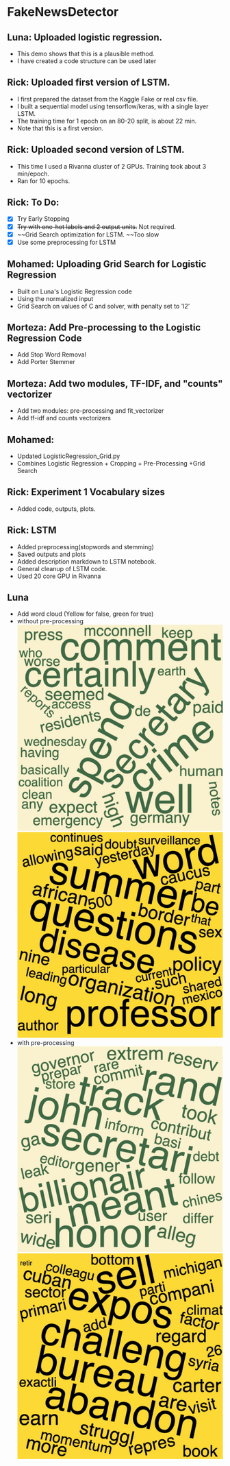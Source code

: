 # FakeNewsDetector

## Luna: Uploaded logistic regression.
  - This demo shows that this is a plausible method. 
  - I have created a code structure can be used later

## Rick: Uploaded first version of LSTM.
- I first prepared the dataset from the Kaggle Fake or real csv file.
- I built a sequential model using tensorflow/keras, with a single layer LSTM.
- The training time for 1 epoch on an 80-20 split, is about 22 min.
- Note that this is a first version.

## Rick: Uploaded second version of LSTM.
- This time I used a Rivanna cluster of 2 GPUs. Training took about 3 min/epoch.
- Ran for 10 epochs.
## Rick: To Do:
- [x] Try Early Stopping
- [x] ~~Try with one-hot labels and 2 output units.~~ Not required.
- [x] ~~Grid Search optimization for LSTM. ~~Too slow
- [x] Use some preprocessing for LSTM

## Mohamed: Uploading Grid Search for Logistic Regression
  - Built on Luna's Logistic Regression code
  - Using the normalized input
  - Grid Search on values of C and solver, with penalty set to 'l2'
## Morteza: Add Pre-processing to the Logistic Regression Code
  - Add Stop Word Removal 
  - Add Porter Stemmer
## Morteza: Add two modules, TF-IDF, and "counts" vectorizer
  - Add two modules: pre-processing and fit_vectorizer
  - Add tf-idf and counts vectorizers

## Mohamed: 
  - Updated LogisticRegression_Grid.py
  - Combines Logistic Regression + Cropping + Pre-Processing +Grid Search

## Rick: Experiment 1 Vocabulary sizes
  - Added code, outputs, plots.
## Rick: LSTM
  - Added preprocessing(stopwords and stemming)
  - Saved outputs and plots
  - Added description markdown to LSTM notebook.
  - General cleanup of LSTM code.
  - Used 20 core GPU in Rivanna

## Luna
  - Add word cloud (Yellow for false, green for true)
  - without pre-processing
  ![TrueWords](https://github.com/Luna-Xinyue/FakeNewsDetector/blob/main/wordcloud-truewords.jpeg)
  ![FalseWords](https://github.com/Luna-Xinyue/FakeNewsDetector/blob/main/wordcloud-falsewords.jpeg)
  - with pre-processing
  ![TrueWords](https://github.com/Luna-Xinyue/FakeNewsDetector/blob/main/wordcloud-truewords_v2.jpeg)
  ![FalseWords](https://github.com/Luna-Xinyue/FakeNewsDetector/blob/main/wordcloud-falsewords_v2.jpeg)
